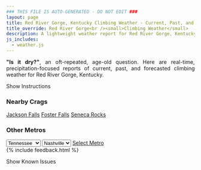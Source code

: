 ```yaml
---
### THIS FILE IS AUTO-GENERATED - DO NOT EDIT ###
layout: page
title: Red River Gorge, Kentucky Climbing Weather - Current, Past, and Forecasted Report
title_override: Red River Gorge<br /><small>Climbing Weather</small>
description: A lightweight weather report for Red River Gorge, Kentucky. Optimized for slow internet connections.
js_includes:
  - weather.js
---
```


<section class="measure center lh-copy f5-ns f6 ph2 mv4" style="text-align: justify;">
<strong>"Is it dry?"</strong>, an oft-repeated, age-old question. Here are real-time,
precipitation-focused reports of current, past, and forecasted climbing weather for Red River Gorge, Kentucky.
</section>

<p id="settings-toggle" class="mw5 b center tc hover-light-red black-70 pointer">Show Instructions</p>
<section id="settings" class="overflow-hidden" style="display:none;">
    <div class="mv2 ph2 center">
        <div class="fn f6 tc pv2">
            <p class="measure lh-copy center"><strong>Show/hide hourly forecasts</strong> by clicking the desired day.</p>
            <hr class="mw5 p0 mv2 o-60 b0 bt b--light-red light-red bg-light-red">
            <p class="measure lh-copy center"><strong>Current and Past conditions</strong> are measured by the nearest weather station. <strong>Forecast conditions</strong> are calculated and polled separately.</p>
            <hr class="mw5 p0 mv2 o-60 b0 bt b--light-red light-red bg-light-red">
            <p class="measure lh-copy center"><strong>Having issues?</strong> Try <a id="clear-cache" class="no-underline relative fancy-link light-red hover-light-red" href="#">clearing the local cache</a>.</p>
            <hr class="mw5 p0 mv2 o-60 b0 bt b--light-red light-red bg-light-red">
            <p class="measure lh-copy center">Weather data sourced from <a class="no-underline fancy-link relative light-red" target="_blank" href="https://www.weather.gov/documentation/services-web-api">weather.gov</a>.</p>
        </div>
    </div>
</section>
<section id="weather" data-crag="red-river-gorge-kentucky" class="mv4-ns mv3 ph2 center"></section>
<section id="nearby" class="tc lh-copy">
  <h3>Nearby Crags</h3>
<a class="nowrap no-underline fancy-link relative light-red mh3" href="/crags/jackson-falls-illinois-weather.html">Jackson Falls</a>
<a class="nowrap no-underline fancy-link relative light-red mh3" href="/crags/foster-falls-tennessee-weather.html">Foster Falls</a>
<a class="nowrap no-underline fancy-link relative light-red mh3" href="/crags/seneca-rocks-west-virginia-weather.html">Seneca Rocks</a>
</section>
<section id="nearby" class="tc lh-copy">
  <h3>Other Metros</h3>
  <select class="ma1 bg-near-white pa2" id="stateSel">
    <option value="Texas">Texas</option>
    <option value="Washington">Washington</option>
    <option value="Colorado">Colorado</option>
    <option value="Tennessee" selected>Tennessee</option>
    <option value="Utah">Utah</option>
    <option value="California">California</option>
  </select>
  <select class="ma1 bg-near-white pa2" id="citySel">
    <option value="Nashville" selected>Nashville</option>
  </select>
  <a id="selectMetro" class="f6 link dim ph3 pv2 ma1 dib white bg-light-red" href="/crags/nashville-tennessee-weather.html">Select Metro</a>
  <script>
    var states = [];
    states["Texas"] = "Austin"
    states["Washington"] = "Seattle"
    states["Colorado"] = "Denver"
    states["Tennessee"] = "Nashville"
    states["Utah"] = "Salt Lake City"
    states["California"] = "San Francisco|Los Angeles"
  </script>
</section>
{% include feedback.html %}
<p id="issues-toggle" class="mw5 b center tc hover-light-red black-70 pointer">Show Known Issues</p>
<section id="issues" class="overflow-hidden tc f6">
</section>

<script>
  var weekly_JKL_47_57 = {"updated":"2022-04-09T07:58:26+00:00","units":"us","forecastGenerator":"BaselineForecastGenerator","generatedAt":"2022-04-09T08:38:22+00:00","updateTime":"2022-04-09T07:58:26+00:00","validTimes":"2022-04-09T01:00:00+00:00/P8D","elevation":{"unitCode":"wmoUnit:m","value":270.0528},"periods":[{"number":1,"name":"Overnight","startTime":"2022-04-09T04:00:00-04:00","endTime":"2022-04-09T06:00:00-04:00","isDaytime":false,"temperature":34,"temperatureUnit":"F","temperatureTrend":"rising","windSpeed":"8 mph","windDirection":"W","icon":"https://api.weather.gov/icons/land/night/snow,30?size=medium","shortForecast":"Chance Rain And Snow Showers","detailedForecast":"A chance of rain and snow showers. Cloudy. Low around 34, with temperatures rising to around 35 overnight. West wind around 8 mph. Chance of precipitation is 30%. New rainfall amounts less than a tenth of an inch possible."},{"number":2,"name":"Saturday","startTime":"2022-04-09T06:00:00-04:00","endTime":"2022-04-09T18:00:00-04:00","isDaytime":true,"temperature":45,"temperatureUnit":"F","temperatureTrend":null,"windSpeed":"7 to 13 mph","windDirection":"W","icon":"https://api.weather.gov/icons/land/day/snow,50?size=medium","shortForecast":"Chance Rain And Snow Showers","detailedForecast":"A chance of rain and snow showers. Cloudy, with a high near 45. West wind 7 to 13 mph, with gusts as high as 23 mph. Chance of precipitation is 50%. New rainfall amounts less than a tenth of an inch possible."},{"number":3,"name":"Saturday Night","startTime":"2022-04-09T18:00:00-04:00","endTime":"2022-04-10T06:00:00-04:00","isDaytime":false,"temperature":29,"temperatureUnit":"F","temperatureTrend":"rising","windSpeed":"2 to 12 mph","windDirection":"W","icon":"https://api.weather.gov/icons/land/night/rain_showers,20/sct?size=medium","shortForecast":"Slight Chance Rain Showers then Widespread Frost","detailedForecast":"A slight chance of rain showers before 8pm, then widespread frost. Partly cloudy. Low around 29, with temperatures rising to around 31 overnight. West wind 2 to 12 mph, with gusts as high as 23 mph. Chance of precipitation is 20%. New rainfall amounts less than a tenth of an inch possible."},{"number":4,"name":"Sunday","startTime":"2022-04-10T06:00:00-04:00","endTime":"2022-04-10T18:00:00-04:00","isDaytime":true,"temperature":65,"temperatureUnit":"F","temperatureTrend":null,"windSpeed":"2 to 7 mph","windDirection":"SSW","icon":"https://api.weather.gov/icons/land/day/few?size=medium","shortForecast":"Widespread Frost then Sunny","detailedForecast":"Widespread frost before 10am. Sunny, with a high near 65. South southwest wind 2 to 7 mph."},{"number":5,"name":"Sunday Night","startTime":"2022-04-10T18:00:00-04:00","endTime":"2022-04-11T06:00:00-04:00","isDaytime":false,"temperature":50,"temperatureUnit":"F","temperatureTrend":"rising","windSpeed":"7 mph","windDirection":"S","icon":"https://api.weather.gov/icons/land/night/sct?size=medium","shortForecast":"Partly Cloudy","detailedForecast":"Partly cloudy. Low around 50, with temperatures rising to around 54 overnight. South wind around 7 mph, with gusts as high as 18 mph. New rainfall amounts less than a tenth of an inch possible."},{"number":6,"name":"Monday","startTime":"2022-04-11T06:00:00-04:00","endTime":"2022-04-11T18:00:00-04:00","isDaytime":true,"temperature":72,"temperatureUnit":"F","temperatureTrend":null,"windSpeed":"7 to 10 mph","windDirection":"SSW","icon":"https://api.weather.gov/icons/land/day/rain_showers,30/tsra_sct,30?size=medium","shortForecast":"Chance Rain Showers then Slight Chance Showers And Thunderstorms","detailedForecast":"A chance of rain showers before 5pm, then a slight chance of showers and thunderstorms. Partly sunny, with a high near 72. Chance of precipitation is 30%."},{"number":7,"name":"Monday Night","startTime":"2022-04-11T18:00:00-04:00","endTime":"2022-04-12T06:00:00-04:00","isDaytime":false,"temperature":56,"temperatureUnit":"F","temperatureTrend":null,"windSpeed":"5 to 9 mph","windDirection":"SW","icon":"https://api.weather.gov/icons/land/night/tsra_sct,30/tsra_sct,50?size=medium","shortForecast":"Slight Chance Showers And Thunderstorms then Chance Showers And Thunderstorms","detailedForecast":"A slight chance of showers and thunderstorms before 7pm, then a chance of showers and thunderstorms between 7pm and 9pm, then a chance of showers and thunderstorms between 9pm and 10pm, then a chance of showers and thunderstorms between 10pm and 4am, then a chance of showers and thunderstorms. Mostly cloudy, with a low around 56. Chance of precipitation is 50%."},{"number":8,"name":"Tuesday","startTime":"2022-04-12T06:00:00-04:00","endTime":"2022-04-12T18:00:00-04:00","isDaytime":true,"temperature":76,"temperatureUnit":"F","temperatureTrend":null,"windSpeed":"3 to 7 mph","windDirection":"SSW","icon":"https://api.weather.gov/icons/land/day/tsra_sct,40/tsra_sct,20?size=medium","shortForecast":"Chance Showers And Thunderstorms","detailedForecast":"A chance of showers and thunderstorms before 2pm, then a slight chance of showers and thunderstorms. Mostly cloudy, with a high near 76. Chance of precipitation is 40%."},{"number":9,"name":"Tuesday Night","startTime":"2022-04-12T18:00:00-04:00","endTime":"2022-04-13T06:00:00-04:00","isDaytime":false,"temperature":60,"temperatureUnit":"F","temperatureTrend":null,"windSpeed":"6 mph","windDirection":"S","icon":"https://api.weather.gov/icons/land/night/tsra_hi,20?size=medium","shortForecast":"Slight Chance Showers And Thunderstorms","detailedForecast":"A slight chance of showers and thunderstorms. Mostly cloudy, with a low around 60. Chance of precipitation is 20%."},{"number":10,"name":"Wednesday","startTime":"2022-04-13T06:00:00-04:00","endTime":"2022-04-13T18:00:00-04:00","isDaytime":true,"temperature":78,"temperatureUnit":"F","temperatureTrend":null,"windSpeed":"6 to 10 mph","windDirection":"S","icon":"https://api.weather.gov/icons/land/day/rain_showers,40/tsra_sct,30?size=medium","shortForecast":"Chance Rain Showers","detailedForecast":"A chance of rain showers before 2pm, then a chance of showers and thunderstorms between 2pm and 3pm, then a slight chance of showers and thunderstorms. Mostly cloudy, with a high near 78. Chance of precipitation is 40%."},{"number":11,"name":"Wednesday Night","startTime":"2022-04-13T18:00:00-04:00","endTime":"2022-04-14T06:00:00-04:00","isDaytime":false,"temperature":60,"temperatureUnit":"F","temperatureTrend":null,"windSpeed":"8 mph","windDirection":"S","icon":"https://api.weather.gov/icons/land/night/tsra_sct,20/tsra_sct,40?size=medium","shortForecast":"Slight Chance Showers And Thunderstorms","detailedForecast":"A slight chance of showers and thunderstorms before 1am, then a chance of showers and thunderstorms. Mostly cloudy, with a low around 60. Chance of precipitation is 40%."},{"number":12,"name":"Thursday","startTime":"2022-04-14T06:00:00-04:00","endTime":"2022-04-14T18:00:00-04:00","isDaytime":true,"temperature":74,"temperatureUnit":"F","temperatureTrend":null,"windSpeed":"8 to 12 mph","windDirection":"SSW","icon":"https://api.weather.gov/icons/land/day/rain_showers,60/tsra_sct,50?size=medium","shortForecast":"Rain Showers Likely","detailedForecast":"Rain showers likely before 2pm, then a chance of showers and thunderstorms. Partly sunny, with a high near 74. Chance of precipitation is 60%."},{"number":13,"name":"Thursday Night","startTime":"2022-04-14T18:00:00-04:00","endTime":"2022-04-15T06:00:00-04:00","isDaytime":false,"temperature":51,"temperatureUnit":"F","temperatureTrend":null,"windSpeed":"5 to 10 mph","windDirection":"SW","icon":"https://api.weather.gov/icons/land/night/tsra_hi,40?size=medium","shortForecast":"Chance Showers And Thunderstorms","detailedForecast":"A chance of showers and thunderstorms. Partly cloudy, with a low around 51. Chance of precipitation is 40%."},{"number":14,"name":"Friday","startTime":"2022-04-15T06:00:00-04:00","endTime":"2022-04-15T18:00:00-04:00","isDaytime":true,"temperature":69,"temperatureUnit":"F","temperatureTrend":null,"windSpeed":"5 to 10 mph","windDirection":"WSW","icon":"https://api.weather.gov/icons/land/day/rain_showers,20/sct?size=medium","shortForecast":"Slight Chance Rain Showers then Mostly Sunny","detailedForecast":"A slight chance of rain showers before 9am. Mostly sunny, with a high near 69. Chance of precipitation is 20%."}]}
  var hourly_JKL_47_57 = {"correlationId":"d97203c","title":"Unexpected Problem","type":"https://api.weather.gov/problems/UnexpectedProblem","status":500,"detail":"An unexpected problem has occurred.","instance":"https://api.weather.gov/requests/d97203c"}
  var crags_config = [
  {
    "name": "Red River Gorge",
    "note": "Sandstone cliffs.",
    "mountainProject": "https://www.mountainproject.com/area/105841134/red-river-gorge",
    "station": "KIOB",
    "office": "JKL/47,57",
    "coordinates": [
      -83.683,
      37.783
    ]
  }
]</script>
